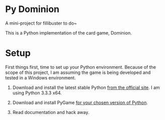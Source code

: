 Py Dominion
===========

A mini-project for fillibuster to do~

This is a Python implementation of the card game, Dominion.

Setup
=====

First things first, time to set up your Python environment. Because of the scope of this project, I am assuming the game is being developed and tested in a Windows environment.

1. Download and install the latest stable Python [from the official site](http://www.python.org/download/). I am using Python 3.3.3 x64.

2. Download and install PyGame [for your chosen version of Python](http://www.lfd.uci.edu/~gohlke/pythonlibs/#pygame).

3. Read documentation and hack away.
